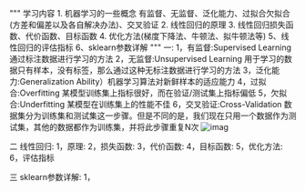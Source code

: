 """
学习内容 1. 机器学习的一些概念 有监督、无监督、泛化能力、过拟合欠拟合(方差和偏差以及各自解决办法)、交叉验证 2. 线性回归的原理 3. 线性回归损失函数、代价函数、目标函数 4. 优化方法(梯度下降法、牛顿法、拟牛顿法等) 5、线性回归的评估指标 6、sklearn参数详解
"""
一:
1，有监督:Supervised Learning 通过标注数据进行学习的方法
2，无监督:Unsupervised Learning 用于学习的数据只有样本，没有标签，那么通过这种无标注数据进行学习的方法
3，泛化能力:Generalization Ability）机器学习算法对新鲜样本的适应能力
4，过拟合:Overfitting 某模型训练集上指标很好，而在验证/测试集上指标偏低
5，欠拟合:Underfitting 某模型在训练集上的性能不佳
6，交叉验证:Cross-Validation 数据集分为训练集和测试集这一步骤。但是不同的是，我们现在只用一个数据作为测试集，其他的数据都作为训练集，并将此步骤重复N次 ![imag](https://pic4.zhimg.com/80/v2-fcb843dd06c15a515d03a543864bbb77_hd.png)

二 线性回归:
1，原理:
2，损失函数:
3，代价函数:
4，目标函数:
5，优化方法:
6，评估指标

三 sklearn参数详解:
1，


